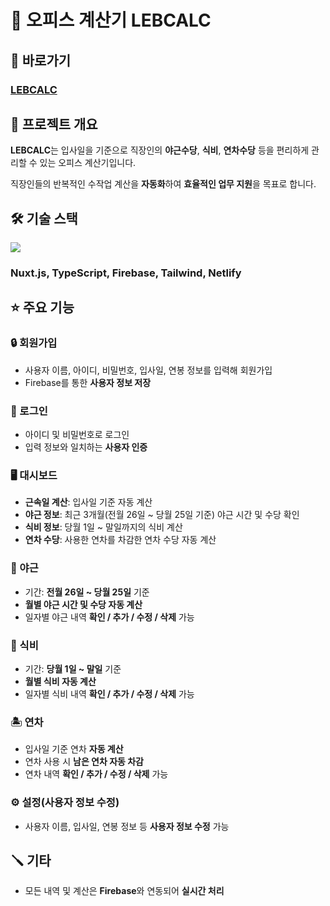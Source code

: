# 🧮 오피스 계산기 LEBCALC

## 🔗 바로가기
### [LEBCALC](http://lebcalc.netlify.app)

## 📌 프로젝트 개요

**LEBCALC**는 입사일을 기준으로 직장인의 **야근수당**, **식비**, **연차수당** 등을 편리하게 관리할 수 있는 오피스 계산기입니다.

직장인들의 반복적인 수작업 계산을 **자동화**하여 **효율적인 업무 지원**을 목표로 합니다.

## 🛠️ 기술 스택

<img src="https://skillicons.dev/icons?i=nuxt,typescript,firebase,tailwind,netlify"/>

### Nuxt.js, TypeScript, Firebase, Tailwind, Netlify

## ⭐ 주요 기능

### 🔒 회원가입

- 사용자 이름, 아이디, 비밀번호, 입사일, 연봉 정보를 입력해 회원가입
- Firebase를 통한 **사용자 정보 저장**

### 🔐 로그인

- 아이디 및 비밀번호로 로그인
- 입력 정보와 일치하는 **사용자 인증**

### 🖥️ 대시보드

- **근속일 계산**: 입사일 기준 자동 계산
- **야근 정보**: 최근 3개월(전월 26일 ~ 당월 25일 기준) 야근 시간 및 수당 확인
- **식비 정보**: 당월 1일 ~ 말일까지의 식비 계산
- **연차 수당**: 사용한 연차를 차감한 연차 수당 자동 계산

### 🌙 야근

- 기간: **전월 26일 ~ 당월 25일** 기준
- **월별 야근 시간 및 수당 자동 계산**
- 일자별 야근 내역 **확인 / 추가 / 수정 / 삭제** 가능

### 🍴 식비

- 기간: **당월 1일 ~ 말일** 기준
- **월별 식비 자동 계산**
- 일자별 식비 내역 **확인 / 추가 / 수정 / 삭제** 가능

### 🏝️ 연차

- 입사일 기준 연차 **자동 계산**
- 연차 사용 시 **남은 연차 자동 차감**
- 연차 내역 **확인 / 추가 / 수정 / 삭제** 가능

### ⚙️ 설정(사용자 정보 수정)

- 사용자 이름, 입사일, 연봉 정보 등 **사용자 정보 수정** 가능

## 🪛 기타

- 모든 내역 및 계산은 **Firebase**와 연동되어 **실시간 처리**